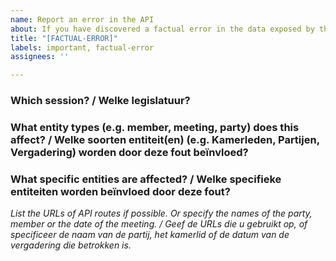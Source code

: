 ```yaml
---
name: Report an error in the API
about: If you have discovered a factual error in the data exposed by the API (or scraper).
title: "[FACTUAL-ERROR]"
labels: important, factual-error
assignees: ''

---
```


### Which session? / Welke legislatuur?

### What entity types (e.g. member, meeting, party) does this affect? / Welke soorten entiteit(en) (e.g. Kamerleden, Partijen, Vergadering) worden door deze fout beïnvloed?

### What specific entities are affected? / Welke specifieke entiteiten worden beïnvloed door deze fout?
*List the URLs of API routes if possible. Or specify the names of the party, member or the date of the meeting. / Geef de URLs die u gebruikt op, of specificeer de naam van de partij, het kamerlid of de datum van de vergadering die betrokken is.*
